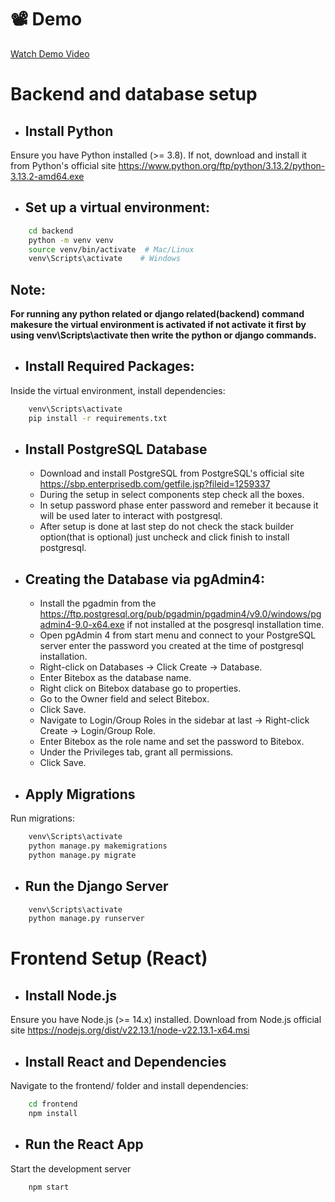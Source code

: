 # 📽 Demo

[Watch Demo Video](https://drive.google.com/file/d/13Jnwyn0X73-i9U_QsBXKHHHTrvnT4V3w/view?usp=sharing)


# Backend and database setup
- ## Install Python

Ensure you have Python installed (>= 3.8). If not, download and install it from Python's official site https://www.python.org/ftp/python/3.13.2/python-3.13.2-amd64.exe

- ## Set up a virtual environment:

```bash
    cd backend
    python -m venv venv
    source venv/bin/activate  # Mac/Linux
    venv\Scripts\activate    # Windows
```
## Note:
**For running any python related or django related(backend) command makesure the virtual environment is activated if not activate it first by using venv\Scripts\activate then write the python or django commands.**


- ## Install Required Packages:

Inside the virtual environment, install dependencies:

```bash
    venv\Scripts\activate
    pip install -r requirements.txt
```

- ## Install PostgreSQL Database
    - Download and install PostgreSQL from PostgreSQL's official site https://sbp.enterprisedb.com/getfile.jsp?fileid=1259337
    - During the setup in select components step check all the boxes.
    - In setup password phase enter password and remeber it because it will be used later to interact with postgresql. 
    - After setup is done at last step do not check the stack builder option(that is optional) just uncheck and click finish to install postgresql.
   
- ## Creating the Database via pgAdmin4:
    - Install the pgadmin from the https://ftp.postgresql.org/pub/pgadmin/pgadmin4/v9.0/windows/pgadmin4-9.0-x64.exe if not installed at the posgresql installation time.
    - Open pgAdmin 4 from start menu and connect to your PostgreSQL server enter the password you created at the time of postgresql installation.
    - Right-click on Databases → Click Create → Database.
    - Enter Bitebox as the database name.
    - Right click on Bitebox database go to properties.
    - Go to the Owner field and select Bitebox.
    - Click Save.
    - Navigate to Login/Group Roles in the sidebar at last → Right-click Create → Login/Group Role.
    - Enter Bitebox as the role name and set the password to Bitebox.
    - Under the Privileges tab, grant all permissions.
    - Click Save.

- ## Apply Migrations
Run migrations:
```bash
    venv\Scripts\activate 
    python manage.py makemigrations
    python manage.py migrate
```

- ## Run the Django Server
```bash
    venv\Scripts\activate 
    python manage.py runserver
```

# Frontend Setup (React)

- ## Install Node.js
Ensure you have Node.js (>= 14.x) installed. Download from Node.js official site https://nodejs.org/dist/v22.13.1/node-v22.13.1-x64.msi

- ## Install React and Dependencies
Navigate to the frontend/ folder and install dependencies:
```bash
    cd frontend
    npm install
```

- ## Run the React App
Start the development server
```bash
    npm start
```



    